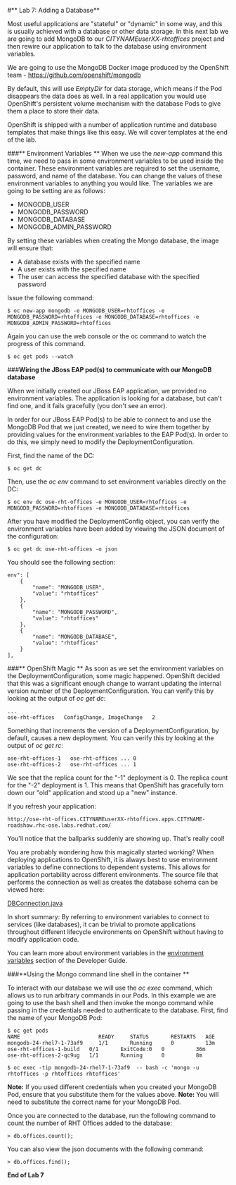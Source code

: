 #** Lab 7: Adding a Database**

Most useful applications are "stateful" or "dynamic" in some way, and this is
usually achieved with a database or other data storage. In this next lab we are
going to add MongoDB to our *CITYNAMEuserXX-rhtoffices* project and then rewire our
application to talk to the database using environment variables.

We are going to use the MongoDB Docker image produced by the OpenShift team -
https://github.com/openshift/mongodb

By default, this will use *EmptyDir* for data storage, which means if the Pod
disappears the data does as well. In a real application you would use
OpenShift's persistent volume mechanism with the database Pods to give them a
place to store their data. 

OpenShift is shipped with a number of application runtime and database templates
that make things like this easy. We will cover templates at the end of the lab.

###** Environment Variables **
When we use the *new-app* command this time, we need to pass in some environment
variables to be used inside the container. These environment variables are
required to set the username, password, and name of the database. You can change
the values of these environment variables to anything you would like.  The
variables we are going to be setting are as follows:

- MONGODB_USER
- MONGODB_PASSWORD
- MONGODB_DATABASE
- MONGODB_ADMIN_PASSWORD

By setting these variables when creating the Mongo database, the image will
ensure that:

- A database exists with the specified name
- A user exists with the specified name
- The user can access the specified database with the specified password

Issue the following command:

	$ oc new-app mongodb -e MONGODB_USER=rhtoffices -e MONGODB_PASSWORD=rhtoffices -e MONGODB_DATABASE=rhtoffices -e MONGODB_ADMIN_PASSWORD=rhtoffices

Again you can use the web console or the oc command to watch the progress of this command.

	$ oc get pods --watch

###**Wiring the JBoss EAP pod(s) to communicate with our MongoDB database**

When we initially created our JBoss EAP application, we provided no environment
variables. The application is looking for a database, but can't find one, and it
fails gracefully (you don't see an error).

In order for our JBoss EAP Pod(s) to be able to connect to and use the MongoDB
Pod that we just created, we need to wire them together by providing values for
the environment variables to the EAP Pod(s).  In order to do this, we simply
need to modify the DeploymentConfiguration.

First, find the name of the DC:

	$ oc get dc

Then, use the *oc env* command to set environment variables directly on the DC:

	$ oc env dc ose-rht-offices -e MONGODB_USER=rhtoffices -e MONGODB_PASSWORD=rhtoffices -e MONGODB_DATABASE=rhtoffices

After you have modified the DeploymentConfig object, you can verify the environment variables have been added by viewing the JSON document of the configuration:

	$ oc get dc ose-rht-offices -o json

You should see the following section:

	env": [
		{
			"name": "MONGODB_USER",
			"value": "rhtoffices"
		},
		{
			"name": "MONGODB_PASSWORD",
			"value": "rhtoffices"
		},
		{
			"name": "MONGODB_DATABASE",
			"value": "rhtoffices"
		}
	],

###** OpenShift Magic **
As soon as we set the environment variables on the DeploymentConfiguration, some
magic happened. OpenShift decided that this was a significant enough change to
warrant updating the internal version number of the DeploymentConfiguration. You
can verify this by looking at the output of *oc get dc*:

    ...
    ose-rht-offices   ConfigChange, ImageChange   2

Something that increments the version of a DeploymentConfiguration, by default,
causes a new deployment. You can verify this by looking at the output of *oc get
rc*:

    ose-rht-offices-1   ose-rht-offices ... 0
    ose-rht-offices-2   ose-rht-offices ... 1

We see that the replica count for the "-1" deployment is 0. The replica count
for the "-2" deployment is 1. This means that OpenShift has gracefully torn down
our "old" application and stood up a "new" instance.

If you refresh your application:

    http://ose-rht-offices.CITYNAMEuserXX-rhtoffices.apps.CITYNAME-roadshow.rhc-ose.labs.redhat.com/

You'll notice that the ballparks suddenly are showing up. That's really cool!

You are probably wondering how this magically started working?  When deploying
applications to OpenShift, it is always best to use environment variables to
define connections to dependent systems.  This allows for application
portability across different environments.  The source file that performs the
connection as well as creates the database schema can be viewed here:

[DBConnection.java](https://github.com/sabre1041/ose-rht-offices/blob/master/src/main/java/com/redhat/openshift/rhtoffices/mongo/DBConnection.java)

In short summary: By referring to environment variables to connect to services
(like databases), it can be trivial to promote applications throughout different
lifecycle environments on OpenShift without having to modify application code.

You can learn more about environment variables in the [environment
variables](https://docs.openshift.com/enterprise/3.0/dev_guide/environment_variables.html)
section of the Developer Guide.

###**Using the Mongo command line shell in the container **

To interact with our database we will use the *oc exec* command, which allows us
to run arbitrary commands in our Pods. In this example we are going to use the
bash shell and then invoke the mongo command while passing in the credentials
needed to authenticate to the database. First, find the name of your MongoDB
Pod:

    $ oc get pods
    NAME                         READY     STATUS       RESTARTS   AGE
    mongodb-24-rhel7-1-73af9     1/1       Running      0          13m
    ose-rht-offices-1-build   0/1       ExitCode:0   0          36m
    ose-rht-offices-2-qc9ug   1/1       Running      0          8m

    $ oc exec -tip mongodb-24-rhel7-1-73af9  -- bash -c 'mongo -u rhtoffices -p rhtoffices rhtoffices'

**Note:** If you used different credentials when you created your MongoDB Pod, ensure that you substitute them for the values above.
**Note:** You will need to substitute the correct name for your MongoDB Pod.

Once you are connected to the database, run the following command to count the number of RHT Offices added to the database:

	> db.offices.count();

You can also view the json documents with the following command:

	> db.offices.find();

**End of Lab 7**
